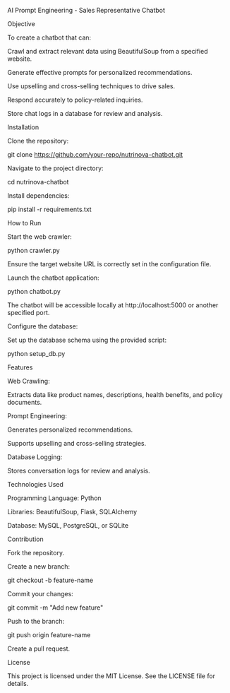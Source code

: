 AI Prompt Engineering - Sales Representative Chatbot

Objective

To create a chatbot that can:

Crawl and extract relevant data using BeautifulSoup from a specified website.

Generate effective prompts for personalized recommendations.

Use upselling and cross-selling techniques to drive sales.

Respond accurately to policy-related inquiries.

Store chat logs in a database for review and analysis.

Installation

Clone the repository:

git clone https://github.com/your-repo/nutrinova-chatbot.git

Navigate to the project directory:

cd nutrinova-chatbot

Install dependencies:

pip install -r requirements.txt

How to Run

Start the web crawler:

python crawler.py

Ensure the target website URL is correctly set in the configuration file.

Launch the chatbot application:

python chatbot.py

The chatbot will be accessible locally at http://localhost:5000 or another specified port.

Configure the database:

Set up the database schema using the provided script:

python setup_db.py

Features

Web Crawling:

Extracts data like product names, descriptions, health benefits, and policy documents.

Prompt Engineering:

Generates personalized recommendations.

Supports upselling and cross-selling strategies.

Database Logging:

Stores conversation logs for review and analysis.

Technologies Used

Programming Language: Python

Libraries: BeautifulSoup, Flask, SQLAlchemy

Database: MySQL, PostgreSQL, or SQLite

Contribution

Fork the repository.

Create a new branch:

git checkout -b feature-name

Commit your changes:

git commit -m "Add new feature"

Push to the branch:

git push origin feature-name

Create a pull request.

License

This project is licensed under the MIT License. See the LICENSE file for details.


